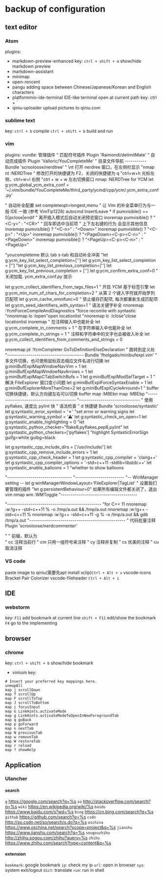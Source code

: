 # backup of configuration

## text editor

### Atom

plugins:
* markdown-preview-enhanced
    key: `ctrl + shift + m`  show/hide markdown preview
* markdown-assistant
* minimap
* open-rencent
* pangu
    adding space between Chinese/Japanese/Korean and English characters
* platformmio-ide-terminal
    IDE-like terminal open at current path
    key: ctrl + `
* qiniu-uploader
    upload pictures to qiniu.com

### sublime text
  key: `ctrl + b`  compile
       `ctrl + shift + b` build and run
### vim
plugins:
  vundle: 管理插件
  " 匹配符号插件
	Plugin 'Raimondi/delimitMate'
	" 自动完成插件
	Plugin 'Valloric/YouCompleteMe'
  " 目录文件导航 -----------
	Bundle 'scrooloose/nerdtree'
	" \nt                 打开 nerdree 窗口，在左侧栏显示
	"nmap <leader>nt :NERDTree<CR>
	" 修改打开的快捷键为 F2，关闭的快捷键为 q
	"ctrl+w+h 光标左侧，ctrl+w+l 右侧
	"ctrl + w + w 左右切换窗口
	nmap <F2> :NERDTree<CR>
  for YCM
let g:ycm_global_ycm_extra_conf = '~/.vim/bundle/YouCompleteMe/third_party/ycmd/cpp/ycm/.ycm_extra_conf.py'

" 自动补全配置
set completeopt=longest,menu	" 让 Vim 的补全菜单行为与一般 IDE 一致 (参考 VimTip1228)
autocmd InsertLeave * if pumvisible() == 0|pclose|endif	" 离开插入模式后自动关闭预览窗口
inoremap <expr> <CR>       pumvisible() ? "\<C-y>" : "\<CR>"	" 回车即选中当前项
" 上下左右键的行为 会显示其他信息
inoremap <expr> <Down>     pumvisible() ? "\<C-n>" : "\<Down>"
inoremap <expr> <Up>       pumvisible() ? "\<C-p>" : "\<Up>"
inoremap <expr> <PageDown> pumvisible() ? "\<PageDown>\<C-p>\<C-n>" : "\<PageDown>"
inoremap <expr> <PageUp>   pumvisible() ? "\<PageUp>\<C-p>\<C-n>" : "\<PageUp>"

"youcompleteme  默认 tab  s-tab 和自动补全冲突
"let g:ycm_key_list_select_completion=['<c-n>']
let g:ycm_key_list_select_completion = ['<Down>']
"let g:ycm_key_list_previous_completion=['<c-p>']
let g:ycm_key_list_previous_completion = ['<Up>']
let g:ycm_confirm_extra_conf=0 " 关闭加载. ycm_extra_conf.py 提示

let g:ycm_collect_identifiers_from_tags_files=1	" 开启 YCM 基于标签引擎
let g:ycm_min_num_of_chars_for_completion=2	" 从第 2 个键入字符就开始罗列匹配项
let g:ycm_cache_omnifunc=0	" 禁止缓存匹配项, 每次都重新生成匹配项
let g:ycm_seed_identifiers_with_syntax=1	" 语法关键字补全
nnoremap <F5> :YcmForceCompileAndDiagnostics<CR>	"force recomile with syntastic
"nnoremap <leader>lo :lopen<CR>"open locationlist
"nnoremap <leader>lc :lclose<CR>"close locationlist
inoremap <leader><leader> <C-x><C-o>
" 在注释输入中也能补全
let g:ycm_complete_in_comments = 1
" 在字符串输入中也能补全
let g:ycm_complete_in_strings = 1
" 注释和字符串中的文字也会被收入补全
let g:ycm_collect_identifiers_from_comments_and_strings = 0

nnoremap <leader>jd :YcmCompleter GoToDefinitionElseDeclaration<CR> " 跳转到定义处
"---------------------------------------
Bundle 'fholgado/minibufexpl.vim'
" 多文件切换，也可使用鼠标双击相应文件名进行切换
let g:miniBufExplMapWindowNavVim    = 1
let g:miniBufExplMapWindowNavArrows = 1
let g:miniBufExplMapCTabSwitchBufs  = 1
let g:miniBufExplModSelTarget       = 1
" 解决 FileExplorer 窗口变小问题
let g:miniBufExplForceSyntaxEnable = 1
let g:miniBufExplorerMoreThanOne=2
let g:miniBufExplCycleArround=1
" buffer 切换快捷键，默认方向键左右可以切换 buffer
map <F9> :MBEbn<cr>
map <F10> :MBEbp<cr>
"-----------------------------------------
"-------------------------------
" 使用 pyflakes, 速度比 pylint 快
" 语法检查
" <leader>d 快捷键
Bundle 'scrooloose/syntastic'
let g:syntastic_error_symbol = '✗'	"set error or warning signs
let g:syntastic_warning_symbol = '⚠'
let g:syntastic_check_on_open=1
let g:syntastic_enable_highlighting = 0
"let g:syntastic_python_checker="flake8,pyflakes,pep8,pylint"
let g:syntastic_python_checkers=['pyflakes']
"highlight SyntasticErrorSign guifg=white guibg=black

let g:syntastic_cpp_include_dirs = ['/usr/include/']
let g:syntastic_cpp_remove_include_errors = 1
let g:syntastic_cpp_check_header = 1
let g:syntastic_cpp_compiler = 'clang++'
let g:syntastic_cpp_compiler_options = '-std=c++11 -stdlib=libstdc++'
let g:syntastic_enable_balloons = 1	"whether to show balloons

"---------------------------------
"-------------------------
    "-- WinManager setting --
    let g:winManagerWindowLayout='FileExplorer|TagList' " 设置我们要管理的插件
    "let g:persistentBehaviour=0" 如果所有编辑文件都关闭了，退出 vim
    nmap wm :WMToggle<cr>
"---------------------------------------

"------------------------------------------------
    "for C++ 11
nnoremap <F5>   <Esc>:w<CR>:!g++ -std=c++11 % -o /tmp/a.out && /tmp/a.out<CR>
nnoremap <F7>   <Esc>:w<CR>:!g++ -std=c++11 %<CR>
nnoremap <C-F5> <Esc>:w<CR>:!g++ -std=c++11 -g % -o /tmp/a.out && gdb /tmp/a.out<CR>
"-------------------------------------------------
" 代码批量注释
Plugin 'scrooloose/nerdcommenter'

"
"<leader> 前缀，默认为 \
"    <leader>cc 注释当前行
"    <leader>cm 只用一组符号来注释
"    <leader>cy 注释并复制
"    <leader>cs 优美的注释
"    <leader>cu 取消注释


### VS code
paste image to qiniu(需要先apt install xclip)`Ctrl + Alt + v`
vscode-icons
Bracket Pair Colorizer
vscode-fileheader `Ctrl + Alt + i`
## IDE

### webstorm
key: `F11` add bookmark at current line
`shift + F11` edit/show the bookmark
`F4` go to the implementing
## browser

### chrome
key: `ctrl + shift + b`  show/hide bookmark
* vimium
key:
```
# Insert your preferred key mappings here.
unmapAll
map j scrollDown
map f scrollUp
map F scrollToTop
map J scrollToBottom
map i focusInput
map G LinkHints.activateMode
map g LinkHints.activateModeToOpenInNewForegroundTab
map q goBack
map p goForward
map n nextTab
map N previousTab
map w removeTab
map W restoreTab
map r reload
map ? showHelp
```
## Application

### Ulancher

#### search
`g` https://google.com/search?q=%s
`so` http://stackoverflow.com/search?q=%s
`wiki` https://en.wikipedia.org/wiki/%s
`baidu` https://www.baidu.com/s?wd=%s
`bing` https://cn.bing.com/search?q=%s
`github` https://github.com/search?q=%s
`csdn` http://so.csdn.net/so/search/s.do?q=%s
`oschina` https://www.oschina.net/search?scope=project&q=%s
`jianshu` https://www.jianshu.com/search?q=%s
`sougouzhihu` http://zhihu.sogou.com/zhihu?query=%s
`zhihu` https://www.zhihu.com/search?type=content&q=%s

#### extension
`bookmark`: google bookmark
`ip`: check my ip
`url`: open in browser
`sys`: system exit/logout
`dict`: translate
`run`: run in shell
